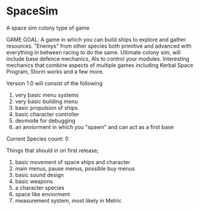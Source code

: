 # SpaceSim
A space sim colony type of game

GAME GOAL:
A game in which you can build ships to explore and gather resources. "Enemys" from other species both primitive and advanced with everything in between racing to do the same.
Ultimate colony sim, will include base defence mechanics, AIs to control your modules. Interesting mechanics that combine aspects of multiple games including Kerbal Space Program, Storm works and a few more.

Version 1.0 will consist of the following
1. very basic menu systems
2. very basic building menu
3. basic propulsion of ships
4. basic character controller
5. devmode for debugging
6. an anviorment in which you "spawn" and can act as a first base

Current Species count: 0

Things that should in on first release;
  1. basic movement of space ships and character
  2. main menus, pause menus, possible buy menus
  3. basic sound design
  4. basic weapons
  5. a character species
  6. space like enviorment
  7. measurement system, most likely in Metric



